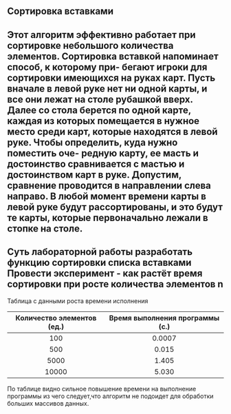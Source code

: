    **Сортировка вставками**
------------------------------------------------
Этот алгоритм эффективно работает при сортировке небольшого
количества элементов. Сортировка вставкой напоминает способ, к которому при-
бегают игроки для сортировки имеющихся на руках карт. Пусть вначале в левой
руке нет ни одной карты, и все они лежат на столе рубашкой вверх. Далее со стола
берется по одной карте, каждая из которых помещается в нужное место среди карт,
которые находятся в левой руке. Чтобы определить, куда нужно поместить оче-
редную карту, ее масть и достоинство сравнивается с мастью и достоинством карт
в руке. Допустим, сравнение проводится в направлении слева направо.
В любой момент времени карты в левой руке будут рассортированы, и это будут
те карты, которые первоначально лежали в стопке на столе.
------------------------------------------------
Суть лабораторной работы разработать функцию сортировки списка вставками
Провести эксперимент - как растёт время сортировки при росте количества элементов n
------------------------------------------------
Таблица с данными роста времени исполнения

| Количество элементов (ед.) | Время выполнения программы (с.)  |
| :-------------------------:|:--------------------------------:|
| 100                        |0.0007                            |
| 500                        |0.015                             |
| 5000                       |1.405                             |
| 10000                      |5.030                             |

По таблице видно сильное повышение времени на выполнение программы из чего следует,что алгоритм не подоидет для обработки больших массивов данных.

